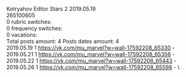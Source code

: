 Kotryahov	Editor Stars 2 2019.05.19\
265100605\
0 rubric switches:\
0 frequency switches:\
0 vacations:\
Total posts amount: 4	Posts dates amount: 4\
2019.05.19 1 https://vk.com/mu_marvel?w=wall-17592208_65330 - \
2019.05.21 1 https://vk.com/mu_marvel?w=wall-17592208_65356 - \
2019.05.22 1 https://vk.com/mu_marvel?w=wall-17592208_65443 - \
2019.05.26 1 https://vk.com/mu_marvel?w=wall-17592208_65598 - \
